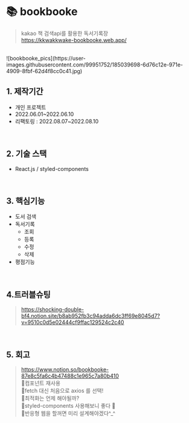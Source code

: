 # 📚 bookbooke
> kakao 책 검색api를 활용한 독서기록장   
> https://kkwakkwake-bookbooke.web.app/

</br>
![bookbooke_pics](https://user-images.githubusercontent.com/99951752/185039698-6d76c12e-971e-4909-8fbf-62d4f8cc0c41.jpg)


## 1. 제작기간
* 개인 프로젝트
* 2022.06.01~2022.06.10
* 리팩토링 : 2022.08.07~2022.08.10

</br>

## 2. 기술 스택
* React.js / styled-components

</br>

## 3. 핵심기능
* 도서 검색
* 독서기록
  * 조회
  * 등록
  * 수정
  * 삭제
* 평점기능

</br>

## 4.트러블슈팅
> https://shocking-double-bf4.notion.site/b8ab952fb3c94adda6dc3ff69e8045d7?v=9510c0d5e02444cf9ffac129524c2c40   


</br>

## 5. 회고
> https://www.notion.so/bookbooke-87e8c5fa6c4b47488c1e965c7a80b410   
> 🔎컴포넌트 재사용   
> 🔎fetch 대신 처음으로 axios 를 선택!    
> 🔎최적화는 언제 해야될까?   
> 🔎styled-components 사용해보니 좋다 🤭   
> 🔎반응형 웹을 할꺼면 미리 설계해야겠다^_^   

</br>


